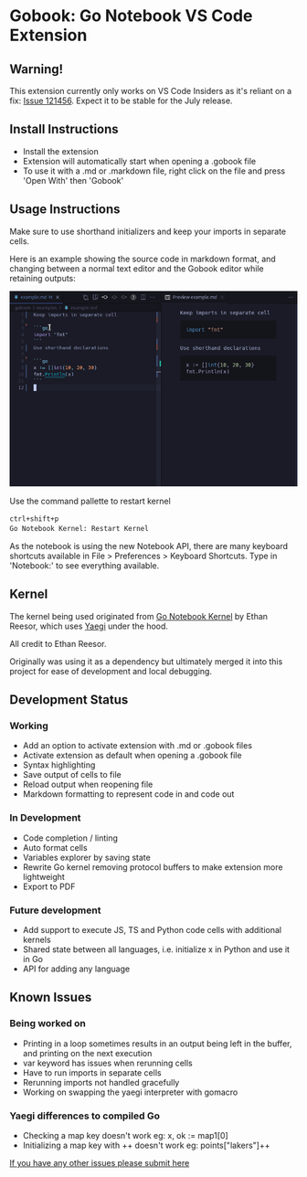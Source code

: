 # Gobook: Go Notebook VS Code Extension

## Warning!
This extension currently only works on VS Code Insiders as it's reliant on a fix:
[Issue 121456](https://github.com/microsoft/vscode/issues/121456). Expect it to be stable for the July release.

## Install Instructions
- Install the extension
- Extension will automatically start when opening a .gobook file
- To use it with a .md or .markdown file, right click on the file and press 'Open With' then 'Gobook'


## Usage Instructions

Make sure to use shorthand initializers and keep your imports in separate cells.

Here is an example showing the source code in markdown format, and changing between a normal text editor and the Gobook editor while retaining outputs:

![usage](images/example.gif)


Use the command pallette to restart kernel
```markdown
ctrl+shift+p
Go Notebook Kernel: Restart Kernel
```

As the notebook is using the new Notebook API, there are many keyboard shortcuts available in File > Preferences > Keyboard Shortcuts. Type in 'Notebook:' to see everything available.

## Kernel
The kernel being used originated from [Go Notebook Kernel](https://marketplace.visualstudio.com/items?itemName=ethan-reesor.go-notebook-kernel) by Ethan Reesor, which uses [Yaegi](https://github.com/traefik/yaegi) under the hood.

All credit to Ethan Reesor.

Originally was using it as a dependency but ultimately merged it into this project for ease of development and local debugging.

## Development Status
### Working
- Add an option to activate extension with .md or .gobook files
- Activate extension as default when opening a .gobook file
- Syntax highlighting
- Save output of cells to file
- Reload output when reopening file
- Markdown formatting to represent code in and code out 

### In Development 
- Code completion / linting
- Auto format cells
- Variables explorer by saving state
- Rewrite Go kernel removing protocol buffers to make extension more lightweight
- Export to PDF

### Future development
- Add support to execute JS, TS and Python code cells with additional kernels
- Shared state between all languages, i.e. initialize x in Python and use it in Go
- API for adding any language 

## Known Issues
### Being worked on
- Printing in a loop sometimes results in an output being left in the buffer, and printing on the next execution
- var keyword has issues when rerunning cells
- Have to run imports in separate cells
- Rerunning imports not handled gracefully
- Working on swapping the yaegi interpreter with gomacro

### Yaegi differences to compiled Go
- Checking a map key doesn't work eg: x, ok := map1[0]
- Initializing a map key with ++ doesn't work eg: points["lakers"]++


[If you have any other issues please submit here](https://github.com/gobookdev/gobook/issues)
